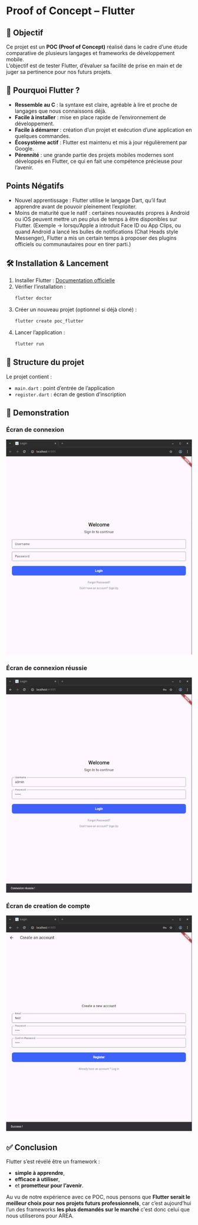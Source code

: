 # Proof of Concept – Flutter

## 🎯 Objectif  
Ce projet est un **POC (Proof of Concept)** réalisé dans le cadre d’une étude comparative de plusieurs langages et frameworks de développement mobile.  
L’objectif est de tester Flutter, d’évaluer sa facilité de prise en main et de juger sa pertinence pour nos futurs projets.  

## 🚀 Pourquoi Flutter ?  
- **Ressemble au C** : la syntaxe est claire, agréable à lire et proche de langages que nous connaissons déjà.  
- **Facile à installer** : mise en place rapide de l’environnement de développement.  
- **Facile à démarrer** : création d’un projet et exécution d’une application en quelques commandes.  
- **Écosystème actif** : Flutter est maintenu et mis à jour régulièrement par Google.  
- **Pérennité** : une grande partie des projets mobiles modernes sont développés en Flutter, ce qui en fait une compétence précieuse pour l’avenir.  


## Points Négatifs
 - Nouvel apprentissage : Flutter utilise le langage Dart, qu’il faut apprendre avant de pouvoir pleinement l’exploiter.
 - Moins de maturité que le natif : certaines nouveautés propres à Android ou iOS peuvent mettre un peu plus de temps à être disponibles sur Flutter.
 (Exemple → lorsqu’Apple a introduit Face ID ou App Clips, ou quand Android a lancé les bulles de notifications (Chat Heads style Messenger), Flutter a mis un certain temps à proposer des plugins officiels ou communautaires pour en tirer parti.)
 
## 🛠️ Installation & Lancement  
1. Installer Flutter : [Documentation officielle](https://docs.flutter.dev/get-started/install)  
2. Vérifier l’installation :  
   ```bash
   flutter doctor
   ```  
3. Créer un nouveau projet (optionnel si déjà cloné) :  
   ```bash
   flutter create poc_flutter
   ```  
4. Lancer l’application :  
   ```bash
   flutter run
   ```  

## 📂 Structure du projet  
Le projet contient :  
- `main.dart` : point d’entrée de l’application  
- `register.dart` : écran de gestion d’inscription  

## 🚀 Demonstration

 ### Écran de connexion  
![Login](./pics/login.png)  

 ### Écran de connexion réussie  
![LoginSuccess](./pics/loginSuccess.png) 

 ### Écran de creation de compte  
![Register](./pics/register.png) 

## ✅ Conclusion  
Flutter s’est révélé être un framework :  
- **simple à apprendre**,  
- **efficace à utiliser**,  
- et **prometteur pour l’avenir**.  

Au vu de notre expérience avec ce POC, nous pensons que **Flutter serait le meilleur choix pour nos projets futurs professionnels**, car c’est aujourd’hui l’un des frameworks **les plus demandés sur le marché** c'est donc celui que nous utiliserons pour AREA.  
